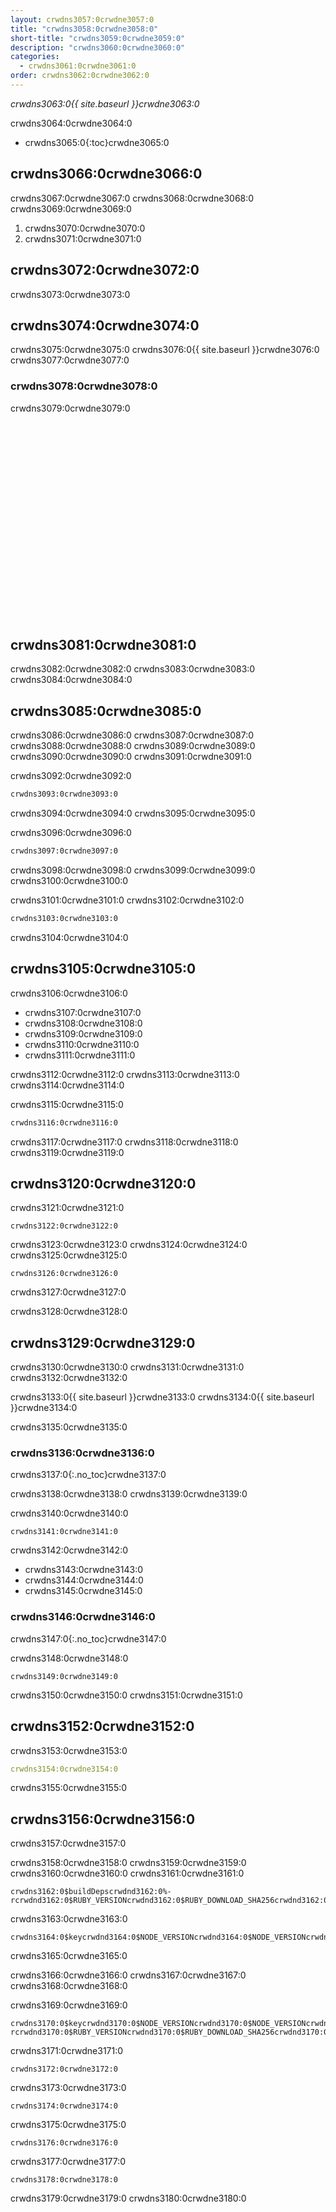 ```yaml
---
layout: crwdns3057:0crwdne3057:0
title: "crwdns3058:0crwdne3058:0"
short-title: "crwdns3059:0crwdne3059:0"
description: "crwdns3060:0crwdne3060:0"
categories:
  - crwdns3061:0crwdne3061:0
order: crwdns3062:0crwdne3062:0
---
```

*crwdns3063:0{{ site.baseurl }}crwdne3063:0*

crwdns3064:0crwdne3064:0

- crwdns3065:0{:toc}crwdne3065:0

## crwdns3066:0crwdne3066:0

crwdns3067:0crwdne3067:0 crwdns3068:0crwdne3068:0 crwdns3069:0crwdne3069:0

1. crwdns3070:0crwdne3070:0
2. crwdns3071:0crwdne3071:0

## crwdns3072:0crwdne3072:0

crwdns3073:0crwdne3073:0

## crwdns3074:0crwdne3074:0

crwdns3075:0crwdne3075:0 crwdns3076:0{{ site.baseurl }}crwdne3076:0 crwdns3077:0crwdne3077:0

### crwdns3078:0crwdne3078:0

crwdns3079:0crwdne3079:0

<div class="video-wrapper">
  <iframe width="560" height="315" src="crwdns3080:0crwdne3080:0" frameborder="0" allowfullscreen></iframe>
</div>

## crwdns3081:0crwdne3081:0

crwdns3082:0crwdne3082:0 crwdns3083:0crwdne3083:0 crwdns3084:0crwdne3084:0

## crwdns3085:0crwdne3085:0

crwdns3086:0crwdne3086:0 crwdns3087:0crwdne3087:0 crwdns3088:0crwdne3088:0 crwdns3089:0crwdne3089:0 crwdns3090:0crwdne3090:0 crwdns3091:0crwdne3091:0

crwdns3092:0crwdne3092:0

```Dockerfile
crwdns3093:0crwdne3093:0
```

crwdns3094:0crwdne3094:0 crwdns3095:0crwdne3095:0

crwdns3096:0crwdne3096:0

```Dockerfile
crwdns3097:0crwdne3097:0
```

crwdns3098:0crwdne3098:0 crwdns3099:0crwdne3099:0 crwdns3100:0crwdne3100:0

crwdns3101:0crwdne3101:0 crwdns3102:0crwdne3102:0

```Dockerfile
crwdns3103:0crwdne3103:0
```

crwdns3104:0crwdne3104:0

## crwdns3105:0crwdne3105:0

crwdns3106:0crwdne3106:0

- crwdns3107:0crwdne3107:0
- crwdns3108:0crwdne3108:0
- crwdns3109:0crwdne3109:0
- crwdns3110:0crwdne3110:0
- crwdns3111:0crwdne3111:0

crwdns3112:0crwdne3112:0 crwdns3113:0crwdne3113:0 crwdns3114:0crwdne3114:0

crwdns3115:0crwdne3115:0

```Dockerfile
crwdns3116:0crwdne3116:0
```

crwdns3117:0crwdne3117:0 crwdns3118:0crwdne3118:0 crwdns3119:0crwdne3119:0

## crwdns3120:0crwdne3120:0

crwdns3121:0crwdne3121:0

```Shell
crwdns3122:0crwdne3122:0
```

crwdns3123:0crwdne3123:0 crwdns3124:0crwdne3124:0 crwdns3125:0crwdne3125:0

```Text
crwdns3126:0crwdne3126:0
```

crwdns3127:0crwdne3127:0

crwdns3128:0crwdne3128:0

## crwdns3129:0crwdne3129:0

crwdns3130:0crwdne3130:0 crwdns3131:0crwdne3131:0 crwdns3132:0crwdne3132:0

crwdns3133:0{{ site.baseurl }}crwdne3133:0 crwdns3134:0{{ site.baseurl }}crwdne3134:0

crwdns3135:0crwdne3135:0

### crwdns3136:0crwdne3136:0

crwdns3137:0{:.no_toc}crwdne3137:0

crwdns3138:0crwdne3138:0 crwdns3139:0crwdne3139:0

crwdns3140:0crwdne3140:0

```Shell
crwdns3141:0crwdne3141:0
```

crwdns3142:0crwdne3142:0

- crwdns3143:0crwdne3143:0
- crwdns3144:0crwdne3144:0
- crwdns3145:0crwdne3145:0

### crwdns3146:0crwdne3146:0

crwdns3147:0{:.no_toc}crwdne3147:0

crwdns3148:0crwdne3148:0

```Shell
crwdns3149:0crwdne3149:0
```

crwdns3150:0crwdne3150:0 crwdns3151:0crwdne3151:0

## crwdns3152:0crwdne3152:0

crwdns3153:0crwdne3153:0

```YAML
crwdns3154:0crwdne3154:0
```

crwdns3155:0crwdne3155:0

## crwdns3156:0crwdne3156:0

crwdns3157:0crwdne3157:0

crwdns3158:0crwdne3158:0 crwdns3159:0crwdne3159:0 crwdns3160:0crwdne3160:0 crwdns3161:0crwdne3161:0

    crwdns3162:0$buildDepscrwdnd3162:0%-rcrwdnd3162:0$RUBY_VERSIONcrwdnd3162:0$RUBY_DOWNLOAD_SHA256crwdnd3162:0$(nproc)crwdnd3162:0$buildDepscrwdnd3162:0$RUBYGEMS_VERSIONcrwdnd3162:0$BUNDLER_VERSIONcrwdnd3162:0$GEM_HOMEcrwdnd3162:0$GEM_HOMEcrwdnd3162:0$GEM_HOMEcrwdnd3162:0$BUNDLE_BINcrwdnd3162:0$PATHcrwdnd3162:0$GEM_HOMEcrwdnd3162:0$BUNDLE_BINcrwdnd3162:0$GEM_HOMEcrwdnd3162:0$BUNDLE_BINcrwdne3162:0
    

crwdns3163:0crwdne3163:0

    crwdns3164:0$keycrwdnd3164:0$NODE_VERSIONcrwdnd3164:0$NODE_VERSIONcrwdnd3164:0$NODE_VERSIONcrwdnd3164:0$NODE_VERSIONcrwdnd3164:0$NODE_VERSIONcrwdnd3164:0$NODE_VERSIONcrwdne3164:0
    

crwdns3165:0crwdne3165:0

crwdns3166:0crwdne3166:0 crwdns3167:0crwdne3167:0 crwdns3168:0crwdne3168:0

crwdns3169:0crwdne3169:0

    crwdns3170:0$keycrwdnd3170:0$NODE_VERSIONcrwdnd3170:0$NODE_VERSIONcrwdnd3170:0$NODE_VERSIONcrwdnd3170:0$NODE_VERSIONcrwdnd3170:0$NODE_VERSIONcrwdnd3170:0$NODE_VERSIONcrwdnd3170:0$buildDepscrwdnd3170:0%-rcrwdnd3170:0$RUBY_VERSIONcrwdnd3170:0$RUBY_DOWNLOAD_SHA256crwdnd3170:0$(nproc)crwdnd3170:0$buildDepscrwdnd3170:0$RUBYGEMS_VERSIONcrwdnd3170:0$BUNDLER_VERSIONcrwdnd3170:0$PATHcrwdnd3170:0$GEM_HOMEcrwdnd3170:0$GEM_HOMEcrwdnd3170:0$GEM_HOMEcrwdnd3170:0$BUNDLE_BINcrwdnd3170:0$PATHcrwdnd3170:0$GEM_HOMEcrwdnd3170:0$BUNDLE_BINcrwdnd3170:0$GEM_HOMEcrwdnd3170:0$BUNDLE_BINcrwdne3170:0
    

crwdns3171:0crwdne3171:0

`crwdns3172:0crwdne3172:0`

crwdns3173:0crwdne3173:0

    crwdns3174:0crwdne3174:0
    

crwdns3175:0crwdne3175:0

    crwdns3176:0crwdne3176:0
    

crwdns3177:0crwdne3177:0

    crwdns3178:0crwdne3178:0
    

crwdns3179:0crwdne3179:0 crwdns3180:0crwdne3180:0